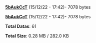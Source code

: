[**5bAukCcT**](/data/5bAukCcT.txt) (15/12/22 - 17:42)- 7078 bytes

[**5bAukCcT**](/data/5bAukCcT.txt) (15/12/22 - 17:42)- 7078 bytes

**Total Datas**: 61

**Total Size**: 0.28 MB / 282.0 KB